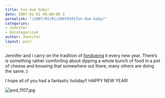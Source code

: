 ```yaml
---
title: Fun-due baby!
date: 2007-01-01 00:00:00 Z
permalink: "/2007/01/01/20070101fun-due-baby/"
categories:
- Jennifer
- Uncategorized
author: Jennifer
layout: post
---
```


Jennifer and i carry on the tradition of [fondueing](http://en.wikipedia.org/wiki/Fondue "fondueing") it every new year. There&#8217;s is something rather comforting about dipping a whole bunch of food in a pot of cheese and knowing that somewhere out there, many others are doing the same.:)

I hope all of you had a fantastic holiday!! HAPPY NEW YEAR!

<img id="image100" alt="pod_1107.jpg" src="http://static.squarespace.com/static/50db6bb3e4b015296cd43789/50dfa5b1e4b0dc6320e0b5ea/50dfa5b1e4b0dc6320e0b64c/1167687881000/?format=original" />
